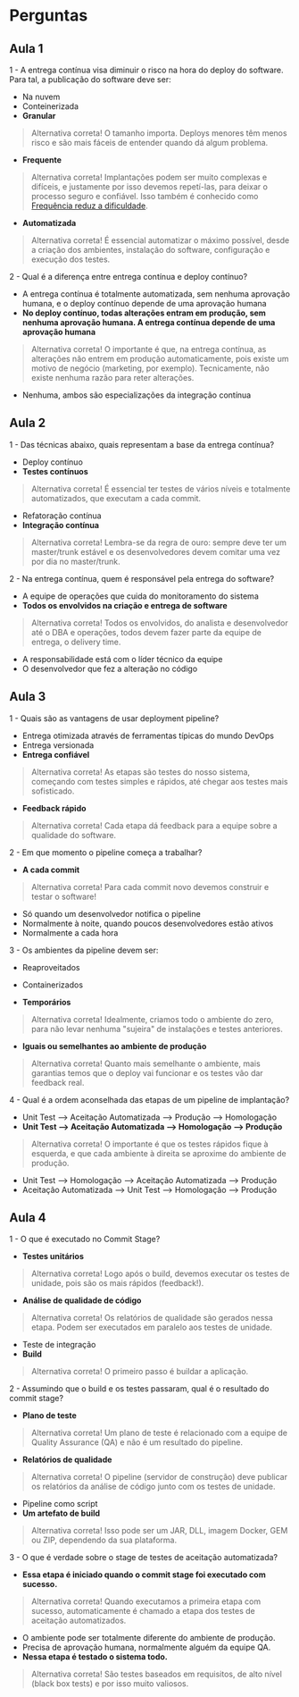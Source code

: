 # Perguntas

## Aula 1

1 - A entrega contínua visa diminuir o risco na hora do deploy do software. Para tal, a publicação do software deve ser:
- Na nuvem
- Conteinerizada
- __Granular__
> Alternativa correta! O tamanho importa. Deploys menores têm menos risco e são mais fáceis de entender quando dá algum problema.
- __Frequente__
> Alternativa correta! Implantações podem ser muito complexas e difíceis, e justamente por isso devemos repetí-las, para deixar o processo seguro e confiável. Isso também é conhecido como [Frequência reduz a dificuldade](https://martinfowler.com/bliki/FrequencyReducesDifficulty.html).
- __Automatizada__
> Alternativa correta! É essencial automatizar o máximo possível, desde a criação dos ambientes, instalação do software, configuração e execução dos testes.

2 - Qual é a diferença entre entrega contínua e deploy contínuo?
- A entrega contínua é totalmente automatizada, sem nenhuma aprovação humana, e o deploy contínuo depende de uma aprovação humana
- __No deploy contínuo, todas alterações entram em produção, sem nenhuma aprovação humana. A entrega contínua depende de uma aprovação humana__
> Alternativa correta! O importante é que, na entrega contínua, as alterações não entrem em produção automaticamente, pois existe um motivo de negócio (marketing, por exemplo). Tecnicamente, não existe nenhuma razão para reter alterações.
- Nenhuma, ambos são especializações da integração contínua

## Aula 2

1 - Das técnicas abaixo, quais representam a base da entrega contínua?
- Deploy contínuo
- __Testes contínuos__
> Alternativa correta! É essencial ter testes de vários níveis e totalmente automatizados, que executam a cada commit.
- Refatoração contínua
- __Integração contínua__
> Alternativa correta! Lembra-se da regra de ouro: sempre deve ter um master/trunk estável e os desenvolvedores devem comitar uma vez por dia no master/trunk.

2 - Na entrega contínua, quem é responsável pela entrega do software?
- A equipe de operações que cuida do monitoramento do sistema
- __Todos os envolvidos na criação e entrega de software__
> Alternativa correta! Todos os envolvidos, do analista e desenvolvedor até o DBA e operações, todos devem fazer parte da equipe de entrega, o delivery time.
- A responsabilidade está com o líder técnico da equipe
- O desenvolvedor que fez a alteração no código

## Aula 3

1 - Quais são as vantagens de usar deployment pipeline?
- Entrega otimizada através de ferramentas típicas do mundo DevOps
- Entrega versionada
- __Entrega confiável__
> Alternativa correta! As etapas são testes do nosso sistema, começando com testes simples e rápidos, até chegar aos testes mais sofisticado.
- __Feedback rápido__
> Alternativa correta! Cada etapa dá feedback para a equipe sobre a qualidade do software.

2 - Em que momento o pipeline começa a trabalhar?
- __A cada commit__
> Alternativa correta! Para cada commit novo devemos construir e testar o software!
- Só quando um desenvolvedor notifica o pipeline
- Normalmente à noite, quando poucos desenvolvedores estão ativos
- Normalmente a cada hora

3 - Os ambientes da pipeline devem ser:
- Reaproveitados
> 
- Containerizados
> 
- __Temporários__
> Alternativa correta! Idealmente, criamos todo o ambiente do zero, para não levar nenhuma "sujeira" de instalações e testes anteriores.
- __Iguais ou semelhantes ao ambiente de produção__
> Alternativa correta! Quanto mais semelhante o ambiente, mais garantias temos que o deploy vai funcionar e os testes vão dar feedback real.

4 - Qual é a ordem aconselhada das etapas de um pipeline de implantação?
- Unit Test --> Aceitação Automatizada --> Produção --> Homologação
- __Unit Test --> Aceitação Automatizada --> Homologação --> Produção__
> Alternativa correta! O importante é que os testes rápidos fique à esquerda, e que cada ambiente à direita se aproxime do ambiente de produção.
- Unit Test --> Homologação --> Aceitação Automatizada --> Produção
- Aceitação Automatizada --> Unit Test --> Homologação --> Produção

## Aula 4

1 - O que é executado no Commit Stage?
- __Testes unitários__
> Alternativa correta! Logo após o build, devemos executar os testes de unidade, pois são os mais rápidos (feedback!).
- __Análise de qualidade de código__
> Alternativa correta! Os relatórios de qualidade são gerados nessa etapa. Podem ser executados em paralelo aos testes de unidade.
- Teste de integração 
- __Build__
> Alternativa correta! O primeiro passo é buildar a aplicação.

2 - Assumindo que o build e os testes passaram, qual é o resultado do commit stage?
- __Plano de teste__
> Alternativa correta! Um plano de teste é relacionado com a equipe de Quality Assurance (QA) e não é um resultado do pipeline.
- __Relatórios de qualidade__
> Alternativa correta! O pipeline (servidor de construção) deve publicar os relatórios da análise de código junto com os testes de unidade.
- Pipeline como script
- __Um artefato de build__
> Alternativa correta! Isso pode ser um JAR, DLL, imagem Docker, GEM ou ZIP, dependendo da sua plataforma.

3 - O que é verdade sobre o stage de testes de aceitação automatizada?
- __Essa etapa é iniciado quando o commit stage foi executado com sucesso.__
> Alternativa correta! Quando executamos a primeira etapa com sucesso, automaticamente é chamado a etapa dos testes de aceitação automatizados.
- O ambiente pode ser totalmente diferente do ambiente de produção.
- Precisa de aprovação humana, normalmente alguém da equipe QA.
- __Nessa etapa é testado o sistema todo.__
> Alternativa correta! São testes baseados em requisitos, de alto nível (black box tests) e por isso muito valiosos.
